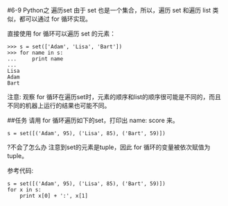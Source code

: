 #6-9 Python之 遍历set
由于 set 也是一个集合，所以，遍历 set 和遍历 list 类似，都可以通过 for 循环实现。

直接使用 for 循环可以遍历 set 的元素：

	>>> s = set(['Adam', 'Lisa', 'Bart'])
	>>> for name in s:
	...     print name
	... 
	Lisa
	Adam
	Bart
注意: 观察 for 循环在遍历set时，元素的顺序和list的顺序很可能是不同的，而且不同的机器上运行的结果也可能不同。

##任务
请用 for 循环遍历如下的set，打印出 name: score 来。

	s = set([('Adam', 95), ('Lisa', 85), ('Bart', 59)])
?不会了怎么办
注意到set的元素是tuple，因此 for 循环的变量被依次赋值为tuple。

参考代码:

	s = set([('Adam', 95), ('Lisa', 85), ('Bart', 59)])
	for x in s:
	    print x[0] + ':', x[1]
